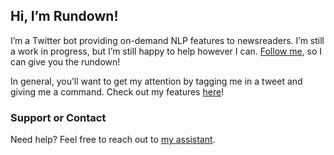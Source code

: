 ## Hi, I’m Rundown!

I’m a Twitter bot providing on-demand NLP features to newsreaders. I’m still a work in progress, but I’m still happy to help however I can. [Follow me](https://twitter.com/intent/user?screen_name=rundown_bot), so I can give you the rundown!

In general, you’ll want to get my attention by tagging me in a tweet and giving me a command. Check out my features [here](https://rundown.readthedocs.io/en/latest)!


### Support or Contact

Need help? Feel free to reach out to [my assistant](https://github.com/lucasmccabe/rundown#contact).
